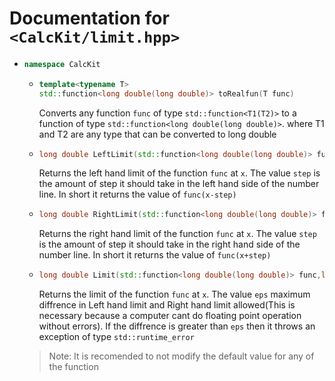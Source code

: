 # Documentation for ``<CalcKit/limit.hpp>``

- ```cpp
  namespace CalcKit
  ```
  -   ```cpp
      template<typename T>
      std::function<long double(long double)> toRealfun(T func)
      ```
      Converts any function ``func`` of type   ``std::function<T1(T2)>``
      to a function of type ``std::function<long double(long double)>``. where T1 and T2 are any type that can be converted to long double
  
  - ```cpp
    long double LeftLimit(std::function<long double(long double)> func,long double x,long double step=1e-6);
    ```
      Returns the left hand limit of the function ``func`` at ``x``. The value ``step`` is the amount of step it should take in the left hand side of the number line. In short it returns the value of ``func(x-step)``
  
  - ```cpp
    long double RightLimit(std::function<long double(long double)> func,               long double x,long double step=1e-6);
    ```
    Returns the right hand limit of the function ``func`` at ``x``. The value ``step`` is the amount of step it should take in the right hand side of the number line. In short it returns the value of ``func(x+step)``
  
  - ```cpp
    long double Limit(std::function<long double(long double)> func,long double x,long double eps=1e-6);
    ```
    Returns the limit of the function ``func`` at ``x``. The value ``eps`` maximum diffrence in Left hand limit and Right hand limit allowed(This is necessary because a computer cant do floating point operation without errors). If the diffrence is greater than ``eps`` then it throws an exception of type ``std::runtime_error``
  
  >Note: It is recomended to not modify the default value for any of the function